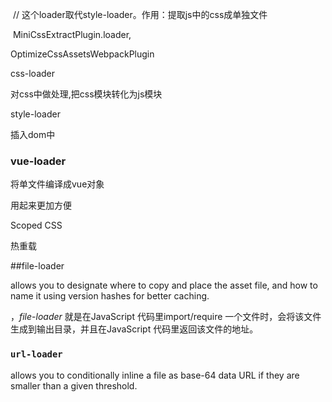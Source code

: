 

​          // 这个loader取代style-loader。作用：提取js中的css成单独文件

​          MiniCssExtractPlugin.loader,



OptimizeCssAssetsWebpackPlugin



css-loader

对css中做处理,把css模块转化为js模块



style-loader

插入dom中



### vue-loader

将单文件编译成vue对象

用起来更加方便

Scoped CSS

热重载



##file-loader

 allows you to designate where to copy and place the asset file, and how to name it using version hashes for better caching.

，*file*-*loader* 就是在JavaScript 代码里import/require 一个文件时，会将该文件生成到输出目录，并且在JavaScript 代码里返回该文件的地址。



### `url-loader`

 allows you to conditionally inline a file as base-64 data URL if they are smaller than a given threshold. 
